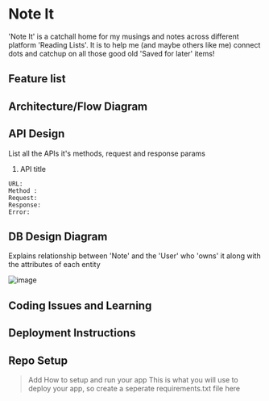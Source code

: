 # Note It

'Note It' is a catchall home for my musings and notes across different platform 'Reading Lists'. It is to help me (and maybe others like me) connect dots and catchup on all those good old 'Saved for later' items!

## Feature list


## Architecture/Flow Diagram



## API Design

List all the APIs it's methods, request and response params

1. API title

```
URL:
Method : 
Request: 
Response:
Error:
```

## DB Design Diagram
Explains relationship between 'Note' and the 'User' who 'owns' it along with the attributes of each entity

![image](https://user-images.githubusercontent.com/37302163/117566005-ddc10500-b0d1-11eb-9d8e-5d2b005ffa10.png)

## Coding Issues and Learning


## Deployment Instructions


## Repo Setup

> Add How to setup and run your app
> This is what you will use to deploy your app, so create a seperate requirements.txt file here









